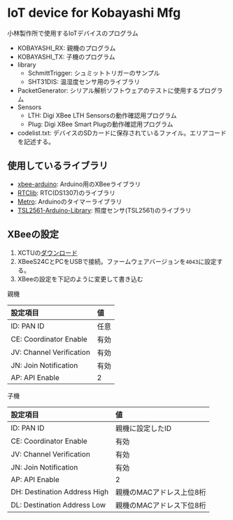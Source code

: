 # IoT device for Kobayashi Mfg
小林製作所で使用するIoTデバイスのプログラム

- KOBAYASHI_RX: 親機のプログラム
- KOBAYASHI_TX: 子機のプログラム
- library
    - SchmittTrigger: シュミットトリガーのサンプル
    - SHT31DIS: 温湿度センサ用のライブラリ
- PacketGenerator: シリアル解析ソフトウェアのテストに使用するプログラム
- Sensors
    - LTH: Digi XBee LTH Sensorsの動作確認用プログラム
    - Plug: Digi XBee Smart Plugの動作確認用プログラム
- codelist.txt: デバイスのSDカードに保存されているファイル。エリアコードを記述する。

## 使用しているライブラリ
- [xbee-arduino](https://github.com/andrewrapp/xbee-arduino): Arduino用のXBeeライブラリ
- [RTClib](https://github.com/adafruit/RTClib): RTC(DS1307)のライブラリ
- [Metro](http://playground.arduino.cc/Code/Metro): Arduinoのタイマーライブラリ
- [TSL2561-Arduino-Library](https://github.com/adafruit/TSL2561-Arduino-Library): 照度センサ(TSL2561)のライブラリ

## XBeeの設定
1. XCTUの[ダウンロード](https://www.digi.com/products/iot-platform/xctu)
1. XBeeS24CとPCをUSBで接続。ファームウェアバージョンを`4043`に設定する。
1. XBeeの設定を下記のように変更して書き込む

親機

|設定項目|値|
|:--|:--|
|ID: PAN ID|任意|
|CE: Coordinator Enable|有効|
|JV: Channel Verification|有効|
|JN: Join Notification|有効|
|AP: API Enable|2|

子機

|設定項目|値|
|:--|:--|
|ID: PAN ID|親機に設定したID|
|CE: Coordinator Enable|有効|
|JV: Channel Verification|有効|
|JN: Join Notification|有効|
|AP: API Enable|2|
|DH: Destination Address High|親機のMACアドレス上位8桁|
|DL: Destination Address Low|親機のMACアドレス下位8桁|

